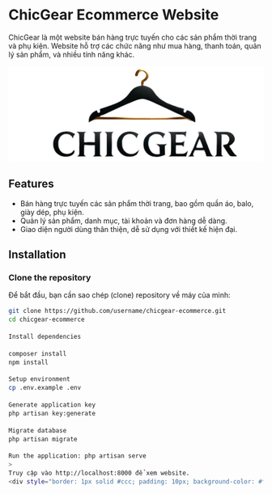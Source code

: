 # ChicGear Ecommerce Website

ChicGear là một website bán hàng trực tuyến cho các sản phẩm thời trang và phụ kiện. Website hỗ trợ các chức năng như mua hàng, thanh toán, quản lý sản phẩm, và nhiều tính năng khác.

![ChicGear Homepage](https://github.com/quangnguyen16325/chicgear-laravel11-ecommerce/blob/master/public/assets/imgs/logo/logo.png)

## Features

- Bán hàng trực tuyến các sản phẩm thời trang, bao gồm quần áo, balo, giày dép, phụ kiện.
- Quản lý sản phẩm, danh mục, tài khoản và đơn hàng dễ dàng.
- Giao diện người dùng thân thiện, dễ sử dụng với thiết kế hiện đại.

## Installation

### Clone the repository

Để bắt đầu, bạn cần sao chép (clone) repository về máy của mình:

```bash
git clone https://github.com/username/chicgear-ecommerce.git
cd chicgear-ecommerce

Install dependencies

composer install
npm install

Setup environment
cp .env.example .env

Generate application key
php artisan key:generate

Migrate database
php artisan migrate

Run the application: php artisan serve
>
Truy cập vào http://localhost:8000 để xem website.
<div style="border: 1px solid #ccc; padding: 10px; background-color: #f9f9f9;"> <h3>Contact</h3> <p>Email: quangnguyen15325@gmail.com</p> <h3>Contributors</h3> <p>Nguyễn Ngọc Quang: Project Lead, Developer</p> <p>ThS. Võ Ngọc Đạt: Project Advisor</p> </div> ```

